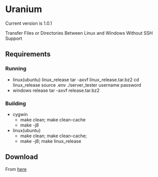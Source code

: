 # Uranium

Current version is 1.0.1

Transfer Files or Directories Between Linux and Windows Without SSH Support

## Requirements
### Running

- linux(ubuntu)  linux_release
   tar -axvf linux_release.tar.bz2 
   cd linux_release
   source .env
   ./server_tester username password 
- windows        release
   tar -axvf release.tar.bz2

### Building

- cygwin
    * make clean; make clean-cache
    * make -j8
- linux(ubuntu)
    * make clean; make clean-cache;
    * make -j8; make linux_release

## Download
From [here](https://github.com/NiklasWang/Uranium/releases/)
